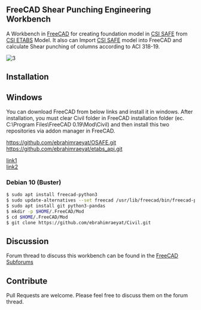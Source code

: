 ## FreeCAD Shear Punching Engineering Workbench
A Workbench in [FreeCAD](https://freecadweb.org) for creating foundation model in [CSI SAFE](https://www.csiamerica.com/products/safe) from [CSI ETABS](https://www.csiamerica.com/products/etabs) Model. It also can Import [CSI SAFE](https://www.csiamerica.com/products/safe) model into FreeCAD and calculate Shear punching of columns according to ACI 318-19.

![3](https://user-images.githubusercontent.com/8196112/155970780-e83b9fe9-5e46-4b75-82b6-860aa44f9ee7.jpg)


## Installation

## Windows
You can download FreeCAD from below links and install it in windows. After installation, you must clear Civil folder in FreeCAD installation folder (ec. C:\Program Files\FreeCAD 0.19\Mod\Civil) and then install this two repositories via addon manager in FreeCAD.

https://github.com/ebrahimraeyat/OSAFE.git  
https://github.com/ebrahimraeyat/etabs_api.git

[link1](https://github.com/ebrahimraeyat/OSAFE/releases/tag/v0.9)  
[link2](https://mega.nz/file/sUlAQaoA#SvTKQu_HswPNQxW9wT8PlCxLGXBZbBH_F-xp6A_bsps)

### Debian 10 (Buster)

```bash
$ sudo apt install freecad-python3
$ sudo update-alternatives --set freecad /usr/lib/freecad/bin/freecad-python3
$ sudo apt install git python3-pandas
$ mkdir -p $HOME/.FreeCAD/Mod
$ cd $HOME/.FreeCAD/Mod
$ git clone https://github.com/ebrahimraeyat/Civil.git 
```

## Discussion
Forum thread to discuss this workbench can be found in the [FreeCAD Subforums](https://forum.freecadweb.org/viewtopic.php?f=24&t=31813#p264539)

## Contribute
Pull Requests are welcome. Please feel free to discuss them on the forum thread.
